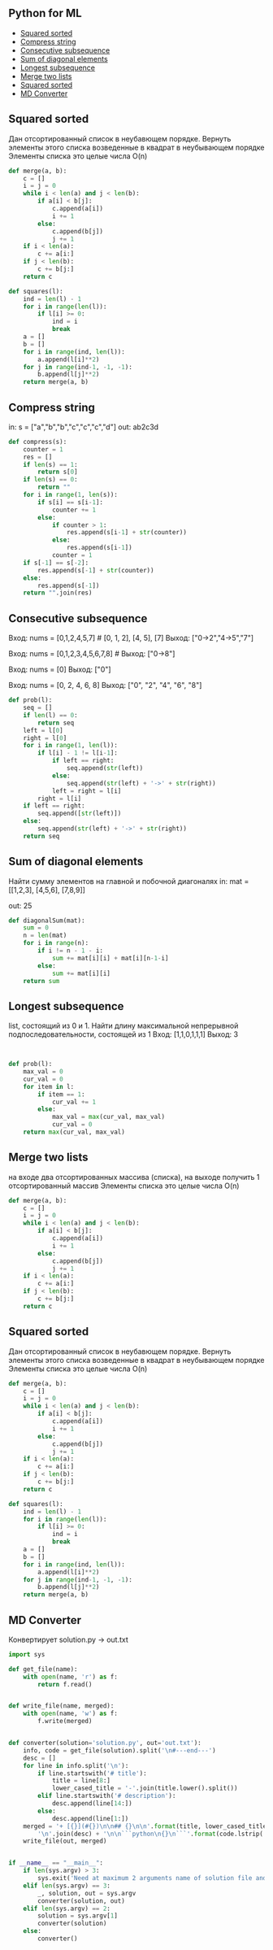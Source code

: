 ## Python for ML

+ [Squared sorted](#squared-sorted)
+ [Compress string](#compress-string)
+ [Consecutive subsequence](#consecutive-subsequence)
+ [Sum of diagonal elements](#sum-of-diagonal-elements)
+ [Longest subsequence](#longest-subsequence)
+ [Merge two lists](#merge-two-lists)
+ [Squared sorted](#squared-sorted)
+ [MD Converter](#md-converter)

## Squared sorted

Дан отсортированный список в неубавющем порядке. Вернуть элементы этого списка возведенные в квадрат в неубывающем порядке
Элементы списка это целые числа
O(n)

```python
def merge(a, b):
    c = []
    i = j = 0
    while i < len(a) and j < len(b):
        if a[i] < b[j]:
            c.append(a[i])
            i += 1
        else:
            c.append(b[j])
            j += 1
    if i < len(a):
        c += a[i:]
    if j < len(b):
        c += b[j:]
    return c

def squares(l):
    ind = len(l) - 1
    for i in range(len(l)):
        if l[i] >= 0:
            ind = i
            break
    a = []
    b = []
    for i in range(ind, len(l)):
        a.append(l[i]**2)
    for j in range(ind-1, -1, -1):
        b.append(l[j]**2)
    return merge(a, b)
```

## Compress string

in:
s = ["a","b","b","c","c","c","d"]
out:
 ab2c3d

```python
def compress(s):
    counter = 1
    res = []
    if len(s) == 1:
        return s[0]
    if len(s) == 0:
        return ""
    for i in range(1, len(s)):
        if s[i] == s[i-1]:
            counter += 1
        else:
            if counter > 1:
                res.append(s[i-1] + str(counter))
            else:
                res.append(s[i-1])
            counter = 1
    if s[-1] == s[-2]:
        res.append(s[-1] + str(counter))
    else:
        res.append(s[-1])
    return "".join(res)
```

## Consecutive subsequence

Вход: nums = [0,1,2,4,5,7] # [0, 1, 2], [4, 5], [7]
Выход: ["0->2","4->5","7"]

Вход: nums = [0,1,2,3,4,5,6,7,8] #
Выход: ["0->8"]

Вход: nums = [0]
Выход: ["0"]

Вход: nums = [0, 2, 4, 6, 8]
Выход: ["0", "2", "4", "6", "8"]

```python
def prob(l):
    seq = []
    if len(l) == 0:
        return seq
    left = l[0]
    right = l[0]
    for i in range(1, len(l)):
        if l[i] - 1 != l[i-1]:
            if left == right:
                seq.append(str(left))
            else:
                seq.append(str(left) + '->' + str(right))
            left = right = l[i]
        right = l[i]
    if left == right:
        seq.append([str(left)])
    else:
        seq.append(str(left) + '->' + str(right))
    return seq
```

## Sum of diagonal elements

Найти сумму элементов на главной и побочной диагоналях
in:
mat = [[1,2,3],
       [4,5,6],
       [7,8,9]]
  
out: 
25  

```python
def diagonalSum(mat):
    sum = 0
    n = len(mat)
    for i in range(n):
        if i != n - 1 - i:
            sum += mat[i][i] + mat[i][n-1-i]
        else:
            sum += mat[i][i] 
    return sum
```

## Longest subsequence

list, состоящий из 0 и 1. Найти длину максимальной непрерывной подпоследовательности, состоящей из 1
Вход: [1,1,0,1,1,1] 
Выход: 3    

```python
   

def prob(l):
    max_val = 0
    cur_val = 0
    for item in l:
        if item == 1:
            cur_val += 1
        else:
            max_val = max(cur_val, max_val)
            cur_val = 0
    return max(cur_val, max_val)
```

## Merge two lists

на входе два отсортированных массива (списка), на выходе получить 1 отсортированный массив
Элементы списка это целые числа
O(n)

```python
def merge(a, b):
    c = []
    i = j = 0
    while i < len(a) and j < len(b):
        if a[i] < b[j]:
            c.append(a[i])
            i += 1
        else:
            c.append(b[j])
            j += 1
    if i < len(a):
        c += a[i:]
    if j < len(b):
        c += b[j:]
    return c
```

## Squared sorted

Дан отсортированный список в неубавющем порядке. Вернуть элементы этого списка возведенные в квадрат в неубывающем порядке
 Элементы списка это целые числа
 O(n)

```python
def merge(a, b):
    c = []
    i = j = 0
    while i < len(a) and j < len(b):
        if a[i] < b[j]:
            c.append(a[i])
            i += 1
        else:
            c.append(b[j])
            j += 1
    if i < len(a):
        c += a[i:]
    if j < len(b):
        c += b[j:]
    return c

def squares(l):
    ind = len(l) - 1
    for i in range(len(l)):
        if l[i] >= 0:
            ind = i
            break
    a = []
    b = []
    for i in range(ind, len(l)):
        a.append(l[i]**2)
    for j in range(ind-1, -1, -1):
        b.append(l[j]**2)
    return merge(a, b)
```

## MD Converter

Конвертирует solution.py -> out.txt

```python
import sys

def get_file(name):
    with open(name, 'r') as f:
        return f.read()


def write_file(name, merged):
    with open(name, 'w') as f:
        f.write(merged)


def converter(solution='solution.py', out='out.txt'):
    info, code = get_file(solution).split('\n#---end---')
    desc = []
    for line in info.split('\n'):
        if line.startswith('# title'):
            title = line[8:]
            lower_cased_title = '-'.join(title.lower().split())
        elif line.startswith('# description'):
            desc.append(line[14:])
        else:
            desc.append(line[1:])
    merged = '+ [{}](#{})\n\n## {}\n\n'.format(title, lower_cased_title, title) + \
        '\n'.join(desc) + '\n\n```python\n{}\n```'.format(code.lstrip('\n').rstrip('\n'))
    write_file(out, merged)


if __name__ == "__main__":
    if len(sys.argv) > 3:
        sys.exit('Need at maximum 2 arguments name of solution file and name of out file')
    elif len(sys.argv) == 3:
        _, solution, out = sys.argv
        converter(solution, out)
    elif len(sys.argv) == 2:
        solution = sys.argv[1]
        converter(solution)
    else:
        converter()
```